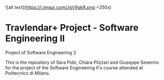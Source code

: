 ![alt text](https://i.imgur.com/JgV9gkR.png =250x)

#  Travlendar+ Project - Software Engineering II
Project of Software Engineering 2


This is the repository of Sara Pidò, Chiara Plizzari and Giuseppe Severino for the project of the Software Engineering II's course attended at Politecnico di Milano.

